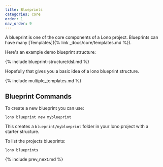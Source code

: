 ```yaml
---
title: Blueprints
categories: core
order: 1
nav_order: 9
---
```


A blueprint is one of the core components of a Lono project.  Blueprints can have many [Templates]({% link _docs/core/templates.md %}).

Here's an example demo blueprint structure:

{% include blueprint-structure/dsl.md %}

Hopefully that gives you a basic idea of a lono blueprint structure.

{% include multiple_templates.md %}

## Blueprint Commands

To create a new blueprint you can use:

    lono blueprint new myblueprint

This creates a `blueprint/myblueprint` folder in your lono project with a starter structure.

To list the projects blueprints:

    lono blueprints

{% include prev_next.md %}
